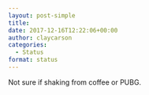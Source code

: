 ```yaml
---
layout: post-simple
title: 
date: 2017-12-16T12:22:06+00:00
author: claycarson
categories: 
  - Status
format: status
---
```

Not sure if shaking from coffee or PUBG.